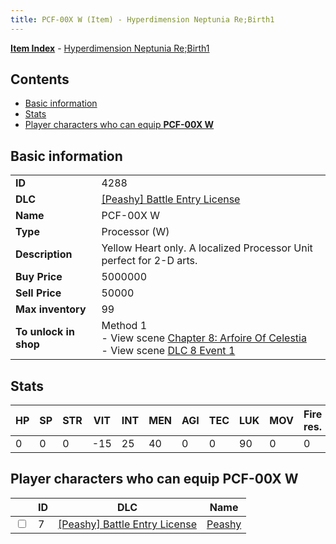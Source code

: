 ```yaml
---
title: PCF-00X W (Item) - Hyperdimension Neptunia Re;Birth1
---
```


[**Item Index**](/neptunia/rb1/item/index.html) - [Hyperdimension Neptunia Re;Birth1](/neptunia/rb1)

## Contents

- [Basic information](#basic-information)
- [Stats](#stats)
- [Player characters who can equip **PCF-00X W**](#player-characters-who-can-equip-pcf-00x-w)
## Basic information

|   |   |
| -- | -- |
| **ID** | 4288 |
| **DLC** | [[Peashy] Battle Entry License](/neptunia/rb1/dlc/8-peashy.html) |
| **Name** | PCF-00X W |
| **Type** | Processor (W) |
| **Description** | Yellow Heart only. A localized Processor Unit perfect for 2-D arts. |
| **Buy Price** | 5000000 |
| **Sell Price** | 50000 |
| **Max inventory** | 99 |
| **To unlock in shop** | Method 1<br />- View scene [Chapter 8: Arfoire Of Celestia](/neptunia/rb1/scene/1-801-chapter-8-arfoire-of-celestia.html)<br />- View scene [DLC 8 Event 1](/neptunia/rb1/scene/8-5020-dlc-8-event-1.html) |


## Stats

| HP | SP | STR | VIT | INT | MEN | AGI | TEC | LUK | MOV | Fire res. | Ice res. | Wind res. | Lightning res. |
| -- | -- | --- | --- | --- | --- | --- | --- | --- | --- | --------- | -------- | --------- | -------------- |
| 0 | 0 | 0 | -15 | 25 | 40 | 0 | 0 | 90 | 0 | 0 | 0 | 0 | 0 |


## Player characters who can equip **PCF-00X W**

|    | ID | DLC | Name |
| -- | -- | --- | ---- |
| <input type="checkbox" id="rb1-player-8-7" class="trackbox" /> | 7 | [[Peashy] Battle Entry License](/neptunia/rb1/dlc/8-peashy.html) | [Peashy](/neptunia/rb1/player/8-7-peashy.html) |
